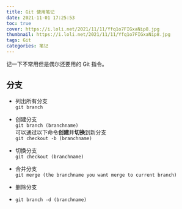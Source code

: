 ```yaml
---
title: Git 使用笔记
date: 2021-11-01 17:25:53
toc: true
cover: https://i.loli.net/2021/11/11/Yfq1o7FIGxaNip8.jpg
thumbnail: https://i.loli.net/2021/11/11/Yfq1o7FIGxaNip8.jpg
tags: Git
categories: 笔记
---
```


记一下不常用但是偶尔还要用的 Git 指令。
<!--more-->

## 分支

- 列出所有分支  
`git branch` 

- 创建分支  
`git branch (branchname)`  
可以通过以下命令**创建**并**切换**到新分支  
`git checkout -b (branchname)`

- 切换分支  
`git checkout (branchname)` 

- 合并分支  
`git merge (the branchname you want merge to current branch)`

- 删除分支
- `git branch -d (branchname)`
